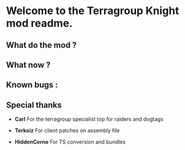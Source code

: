 # Welcome to the Terragroup Knight mod readme.

## What do the mod ?

## What now ?

## Known bugs :


## Special thanks
* **Carl**
For the terragroup specialist top for raiders and dogtags

* **Terkoiz**
For client patches on assembly file

* **HiddenCerno**
For TS conversion and bundles
